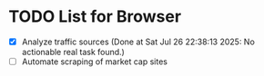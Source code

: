 # TODO List for Browser

- [x] Analyze traffic sources  (Done at Sat Jul 26 22:38:13 2025: No actionable real task found.)
- [ ] Automate scraping of market cap sites
